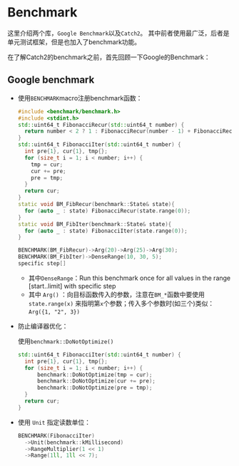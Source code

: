 # Benchmark

这里介绍两个库，`Google Benchmark`以及`Catch2`。
其中前者使用最广泛，后者是单元测试框架，但是也加入了benchmark功能。

在了解Catch2的benchmark之前，首先回顾一下Google的Benchmark：
## Google benchmark

- 使用`BENCHMARK`macro注册benchmark函数：

    ```C++
    #include <benchmark/benchmark.h>
    #include <stdint.h>
    std::uint64_t FibonacciRecur(std::uint64_t number) {
      return number < 2 ? 1 : FibonacciRecur(number - 1) + FibonacciRecur(number - 2);
    }
    std::uint64_t FibonacciIter(std::uint64_t number) {
      int pre{1}, cur{1}, tmp{};
      for (size_t i = 1; i < number; i++) {
        tmp = cur;
        cur += pre;
        pre = tmp;
      }
      return cur;
    }
    static void BM_FibRecur(benchmark::State& state){
      for (auto _ : state) FibonacciRecur(state.range(0));
    }
    static void BM_FibIter(benchmark::State& state){
      for (auto _ : state) FibonacciIter(state.range(0));
    }

    BENCHMARK(BM_FibRecur)->Arg(20)->Arg(25)->Arg(30);
    BENCHMARK(BM_FibIter)->DenseRange(10, 30, 5);
    specific step[]
    ```

    - 其中`DenseRange`：Run this benchmark once for all values in the range [start..limit] with specific step
    - 其中 `Arg()` ：向目标函数传入的参数，注意在`BM_*`函数中要使用 `state.range(x)` 来指明第`x`个参数；传入多个参数时(如三个)类似： `Arg({1, "2", 3})`

- 防止编译器优化：

    使用`benchmark::DoNotOptimize()`

    ```C++
    std::uint64_t FibonacciIter(std::uint64_t number) {
      int pre{1}, cur{1}, tmp{};
      for (size_t i = 1; i < number; i++) {
          benchmark::DoNotOptimize(tmp = cur);
          benchmark::DoNotOptimize(cur += pre);
          benchmark::DoNotOptimize(pre = tmp);
      }
      return cur;
    }
    ```

- 使用 `Unit` 指定读数单位：

    ```c++
    BENCHMARK(FibonacciIter)
      ->Unit(benchmark::kMillisecond)
      ->RangeMultiplier(1 << 1)
      ->Range(1ll, 1ll << 7);
    ```